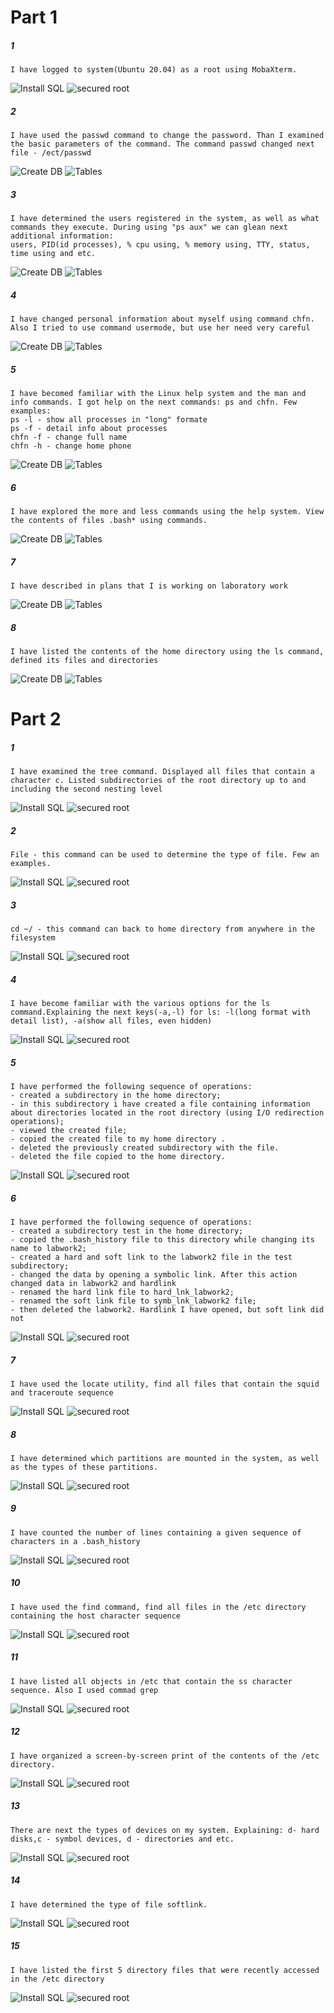 # Part 1

##### 1
    I have logged to system(Ubuntu 20.04) as a root using MobaXterm.
![Install SQL](https://github.com/shizgara/DevOps_online_Rivne_2020Q42021Q1/blob/master/m3/task%203.1/images/Part%201/1%2C2%20secure%20installation.png)
    ![secured root](https://github.com/shizgara/DevOps_online_Rivne_2020Q42021Q1/blob/master/m3/task%203.1/images/Part%201/2%20mysql%20root.png)
##### 2  
    I have used the passwd command to change the password. Than I examined the basic parameters of the command. The command passwd changed next file - /ect/passwd
![Create DB](https://github.com/shizgara/DevOps_online_Rivne_2020Q42021Q1/blob/master/m3/task%203.1/images/Part%201/4%20create%20database.png)
![Tables](https://github.com/shizgara/DevOps_online_Rivne_2020Q42021Q1/blob/master/m3/task%203.1/images/Part%201/4%20CREATE%20TABLE.png)
##### 3  
    I have determined the users registered in the system, as well as what commands they execute. During using "ps aux" we can glean next additional information: 
	users, PID(id processes), % cpu using, % memory using, TTY, status, time using and etc.
![Create DB](https://github.com/shizgara/DevOps_online_Rivne_2020Q42021Q1/blob/master/m3/task%203.1/images/Part%201/4%20create%20database.png)
![Tables](https://github.com/shizgara/DevOps_online_Rivne_2020Q42021Q1/blob/master/m3/task%203.1/images/Part%201/4%20CREATE%20TABLE.png)
##### 4
    I have changed personal information about myself using command chfn. Also I tried to use command usermode, but use her need very careful
![Create DB](https://github.com/shizgara/DevOps_online_Rivne_2020Q42021Q1/blob/master/m3/task%203.1/images/Part%201/4%20create%20database.png)
![Tables](https://github.com/shizgara/DevOps_online_Rivne_2020Q42021Q1/blob/master/m3/task%203.1/images/Part%201/4%20CREATE%20TABLE.png)
##### 5
    I have becomed familiar with the Linux help system and the man and info commands. I got help on the next commands: ps and chfn. Few examples:
	ps -l - show all processes in "long" formate
	ps -f - detail info about processes
	chfn -f - change full name
	chfn -h - change home phone
![Create DB](https://github.com/shizgara/DevOps_online_Rivne_2020Q42021Q1/blob/master/m3/task%203.1/images/Part%201/4%20create%20database.png)
![Tables](https://github.com/shizgara/DevOps_online_Rivne_2020Q42021Q1/blob/master/m3/task%203.1/images/Part%201/4%20CREATE%20TABLE.png)
##### 6
    I have explored the more and less commands using the help system. View the contents of files .bash* using commands.
![Create DB](https://github.com/shizgara/DevOps_online_Rivne_2020Q42021Q1/blob/master/m3/task%203.1/images/Part%201/4%20create%20database.png)
![Tables](https://github.com/shizgara/DevOps_online_Rivne_2020Q42021Q1/blob/master/m3/task%203.1/images/Part%201/4%20CREATE%20TABLE.png)
##### 7
    I have described in plans that I is working on laboratory work
![Create DB](https://github.com/shizgara/DevOps_online_Rivne_2020Q42021Q1/blob/master/m3/task%203.1/images/Part%201/4%20create%20database.png)
![Tables](https://github.com/shizgara/DevOps_online_Rivne_2020Q42021Q1/blob/master/m3/task%203.1/images/Part%201/4%20CREATE%20TABLE.png)
##### 8
    I have listed the contents of the home directory using the ls command, defined its files and directories
![Create DB](https://github.com/shizgara/DevOps_online_Rivne_2020Q42021Q1/blob/master/m3/task%203.1/images/Part%201/4%20create%20database.png)
![Tables](https://github.com/shizgara/DevOps_online_Rivne_2020Q42021Q1/blob/master/m3/task%203.1/images/Part%201/4%20CREATE%20TABLE.png)

# Part 2

##### 1
    I have examined the tree command. Displayed all files that contain a character c. Listed subdirectories of the root directory up to and including the second nesting level
![Install SQL](https://github.com/shizgara/DevOps_online_Rivne_2020Q42021Q1/blob/master/m3/task%203.1/images/Part%201/1%2C2%20secure%20installation.png)
![secured root](https://github.com/shizgara/DevOps_online_Rivne_2020Q42021Q1/blob/master/m3/task%203.1/images/Part%201/2%20mysql%20root.png)
##### 2
    File - this command can be used to determine the type of file. Few an examples.
![Install SQL](https://github.com/shizgara/DevOps_online_Rivne_2020Q42021Q1/blob/master/m3/task%203.1/images/Part%201/1%2C2%20secure%20installation.png)
![secured root](https://github.com/shizgara/DevOps_online_Rivne_2020Q42021Q1/blob/master/m3/task%203.1/images/Part%201/2%20mysql%20root.png)
##### 3
    cd ~/ - this command can back to home directory from anywhere in the filesystem
![Install SQL](https://github.com/shizgara/DevOps_online_Rivne_2020Q42021Q1/blob/master/m3/task%203.1/images/Part%201/1%2C2%20secure%20installation.png)
![secured root](https://github.com/shizgara/DevOps_online_Rivne_2020Q42021Q1/blob/master/m3/task%203.1/images/Part%201/2%20mysql%20root.png)
##### 4
    I have become familiar with the various options for the ls command.Explaining the next keys(-a,-l) for ls: -l(long format with detail list), -a(show all files, even hidden)
![Install SQL](https://github.com/shizgara/DevOps_online_Rivne_2020Q42021Q1/blob/master/m3/task%203.1/images/Part%201/1%2C2%20secure%20installation.png)
![secured root](https://github.com/shizgara/DevOps_online_Rivne_2020Q42021Q1/blob/master/m3/task%203.1/images/Part%201/2%20mysql%20root.png)
##### 5
    I have performed the following sequence of operations: 
	- created a subdirectory in the home directory; 
	- in this subdirectory i have created a file containing information about directories located in the root directory (using I/O redirection operations);
	- viewed the created file;
	- copied the created file to my home directory .
	- deleted the previously created subdirectory with the file.
	- deleted the file copied to the home directory.
![Install SQL](https://github.com/shizgara/DevOps_online_Rivne_2020Q42021Q1/blob/master/m3/task%203.1/images/Part%201/1%2C2%20secure%20installation.png)
![secured root](https://github.com/shizgara/DevOps_online_Rivne_2020Q42021Q1/blob/master/m3/task%203.1/images/Part%201/2%20mysql%20root.png)
##### 6
    I have performed the following sequence of operations:
	- created a subdirectory test in the home directory;
	- copied the .bash_history file to this directory while changing its name to labwork2;
	- created a hard and soft link to the labwork2 file in the test subdirectory;
	- changed the data by opening a symbolic link. After this action changed data in labwork2 and hardlink
	- renamed the hard link file to hard_lnk_labwork2;
	- renamed the soft link file to symb_lnk_labwork2 file;
	- then deleted the labwork2. Hardlink I have opened, but soft link did not
![Install SQL](https://github.com/shizgara/DevOps_online_Rivne_2020Q42021Q1/blob/master/m3/task%203.1/images/Part%201/1%2C2%20secure%20installation.png)
![secured root](https://github.com/shizgara/DevOps_online_Rivne_2020Q42021Q1/blob/master/m3/task%203.1/images/Part%201/2%20mysql%20root.png)
##### 7
    I have used the locate utility, find all files that contain the squid and traceroute sequence
![Install SQL](https://github.com/shizgara/DevOps_online_Rivne_2020Q42021Q1/blob/master/m3/task%203.1/images/Part%201/1%2C2%20secure%20installation.png)
![secured root](https://github.com/shizgara/DevOps_online_Rivne_2020Q42021Q1/blob/master/m3/task%203.1/images/Part%201/2%20mysql%20root.png)
##### 8
    I have determined which partitions are mounted in the system, as well as the types of these partitions.
![Install SQL](https://github.com/shizgara/DevOps_online_Rivne_2020Q42021Q1/blob/master/m3/task%203.1/images/Part%201/1%2C2%20secure%20installation.png)
![secured root](https://github.com/shizgara/DevOps_online_Rivne_2020Q42021Q1/blob/master/m3/task%203.1/images/Part%201/2%20mysql%20root.png)
##### 9
    I have counted the number of lines containing a given sequence of characters in a .bash_history
![Install SQL](https://github.com/shizgara/DevOps_online_Rivne_2020Q42021Q1/blob/master/m3/task%203.1/images/Part%201/1%2C2%20secure%20installation.png)
![secured root](https://github.com/shizgara/DevOps_online_Rivne_2020Q42021Q1/blob/master/m3/task%203.1/images/Part%201/2%20mysql%20root.png)
##### 10
    I have used the find command, find all files in the /etc directory containing the host character sequence
![Install SQL](https://github.com/shizgara/DevOps_online_Rivne_2020Q42021Q1/blob/master/m3/task%203.1/images/Part%201/1%2C2%20secure%20installation.png)
![secured root](https://github.com/shizgara/DevOps_online_Rivne_2020Q42021Q1/blob/master/m3/task%203.1/images/Part%201/2%20mysql%20root.png)
##### 11
    I have listed all objects in /etc that contain the ss character sequence. Also I used commad grep
![Install SQL](https://github.com/shizgara/DevOps_online_Rivne_2020Q42021Q1/blob/master/m3/task%203.1/images/Part%201/1%2C2%20secure%20installation.png)
![secured root](https://github.com/shizgara/DevOps_online_Rivne_2020Q42021Q1/blob/master/m3/task%203.1/images/Part%201/2%20mysql%20root.png)
##### 12
    I have organized a screen-by-screen print of the contents of the /etc directory.
![Install SQL](https://github.com/shizgara/DevOps_online_Rivne_2020Q42021Q1/blob/master/m3/task%203.1/images/Part%201/1%2C2%20secure%20installation.png)
![secured root](https://github.com/shizgara/DevOps_online_Rivne_2020Q42021Q1/blob/master/m3/task%203.1/images/Part%201/2%20mysql%20root.png)
##### 13
    There are next the types of devices on my system. Explaining: d- hard disks,c - symbol devices, d - directories and etc.
![Install SQL](https://github.com/shizgara/DevOps_online_Rivne_2020Q42021Q1/blob/master/m3/task%203.1/images/Part%201/1%2C2%20secure%20installation.png)
![secured root](https://github.com/shizgara/DevOps_online_Rivne_2020Q42021Q1/blob/master/m3/task%203.1/images/Part%201/2%20mysql%20root.png)
##### 14
    I have determined the type of file softlink. 
![Install SQL](https://github.com/shizgara/DevOps_online_Rivne_2020Q42021Q1/blob/master/m3/task%203.1/images/Part%201/1%2C2%20secure%20installation.png)
![secured root](https://github.com/shizgara/DevOps_online_Rivne_2020Q42021Q1/blob/master/m3/task%203.1/images/Part%201/2%20mysql%20root.png)
##### 15
    I have listed the first 5 directory files that were recently accessed in the /etc directory
![Install SQL](https://github.com/shizgara/DevOps_online_Rivne_2020Q42021Q1/blob/master/m3/task%203.1/images/Part%201/1%2C2%20secure%20installation.png)
![secured root](https://github.com/shizgara/DevOps_online_Rivne_2020Q42021Q1/blob/master/m3/task%203.1/images/Part%201/2%20mysql%20root.png)